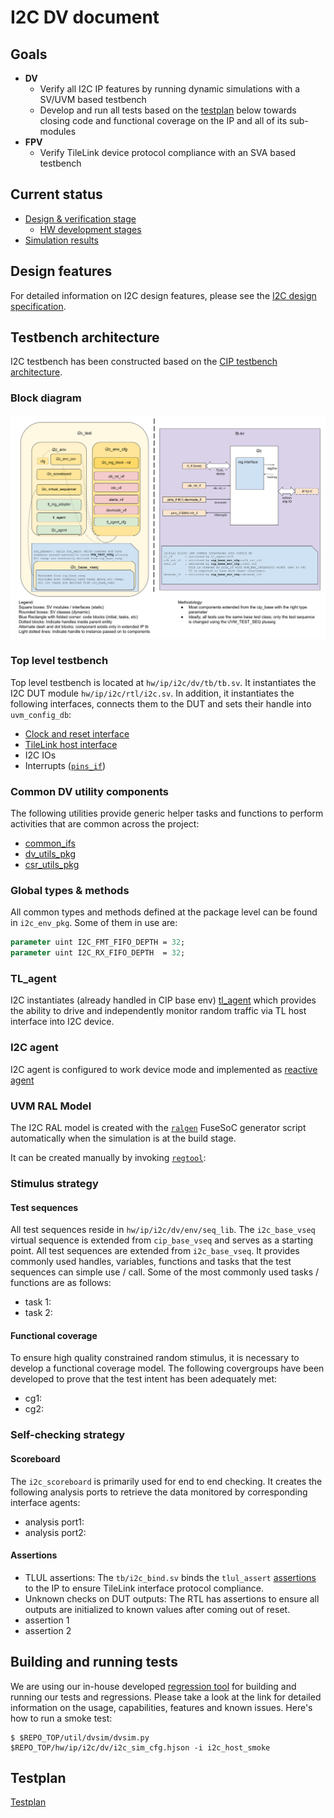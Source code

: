 # I2C DV document

## Goals
* **DV**
  * Verify all I2C IP features by running dynamic simulations with a SV/UVM based testbench
  * Develop and run all tests based on the [testplan](#testplan) below towards closing code and functional coverage on the IP and all of its sub-modules
* **FPV**
  * Verify TileLink device protocol compliance with an SVA based testbench

## Current status
* [Design & verification stage](../../../README.md)
  * [HW development stages](../../../../doc/project_governance/development_stages.md)
* [Simulation results](https://reports.opentitan.org/hw/ip/i2c/dv/latest/report.html)

## Design features
For detailed information on I2C design features, please see the
[I2C design specification](../README.md).

## Testbench architecture
I2C testbench has been constructed based on the
[CIP testbench architecture](../../../dv/sv/cip_lib/README.md).

### Block diagram
![Block diagram](./doc/tb.svg)

### Top level testbench
Top level testbench is located at `hw/ip/i2c/dv/tb/tb.sv`. It instantiates the I2C DUT module `hw/ip/i2c/rtl/i2c.sv`.
In addition, it instantiates the following interfaces, connects them to the DUT and sets their handle into `uvm_config_db`:
* [Clock and reset interface](../../../dv/sv/common_ifs/README.md)
* [TileLink host interface](../../../dv/sv/tl_agent/README.md)
* I2C IOs
* Interrupts ([`pins_if`](../../../dv/sv/common_ifs/README.md))

### Common DV utility components
The following utilities provide generic helper tasks and functions to perform activities that are common across the project:
* [common_ifs](../../../dv/sv/common_ifs/README.md)
* [dv_utils_pkg](../../../dv/sv/dv_utils/README.md)
* [csr_utils_pkg](../../../dv/sv/csr_utils/README.md)

### Global types & methods
All common types and methods defined at the package level can be found in
`i2c_env_pkg`. Some of them in use are:
```systemverilog
parameter uint I2C_FMT_FIFO_DEPTH = 32;
parameter uint I2C_RX_FIFO_DEPTH  = 32;
```

### TL_agent
I2C instantiates (already handled in CIP base env) [tl_agent](../../../dv/sv/tl_agent/README.md)
which provides the ability to drive and independently monitor random traffic via
TL host interface into I2C device.

### I2C agent
I2C agent is configured to work device mode and implemented as [reactive agent](https://www.verilab.com/files/mastering_reactive_slaves.pdf)

### UVM RAL Model
The I2C RAL model is created with the [`ralgen`](../../../dv/tools/ralgen/README.md) FuseSoC generator script automatically when the simulation is at the build stage.

It can be created manually by invoking [`regtool`](../../../../util/reggen/doc/setup_and_use.md):

### Stimulus strategy
#### Test sequences
All test sequences reside in `hw/ip/i2c/dv/env/seq_lib`.
The `i2c_base_vseq` virtual sequence is extended from `cip_base_vseq` and serves as a starting point.
All test sequences are extended from `i2c_base_vseq`.
It provides commonly used handles, variables, functions and tasks that the test sequences can simple use / call.
Some of the most commonly used tasks / functions are as follows:
* task 1:
* task 2:

#### Functional coverage
To ensure high quality constrained random stimulus, it is necessary to develop a functional coverage model.
The following covergroups have been developed to prove that the test intent has been adequately met:
* cg1:
* cg2:

### Self-checking strategy
#### Scoreboard
The `i2c_scoreboard` is primarily used for end to end checking.
It creates the following analysis ports to retrieve the data monitored by corresponding interface agents:
* analysis port1:
* analysis port2:

#### Assertions
* TLUL assertions: The `tb/i2c_bind.sv` binds the `tlul_assert` [assertions](../../tlul/doc/TlulProtocolChecker.md) to the IP to ensure TileLink interface protocol compliance.
* Unknown checks on DUT outputs: The RTL has assertions to ensure all outputs are initialized to known values after coming out of reset.
* assertion 1
* assertion 2

## Building and running tests
We are using our in-house developed [regression tool](../../../../util/dvsim/README.md) for building and running our tests and regressions.
Please take a look at the link for detailed information on the usage, capabilities, features and known issues.
Here's how to run a smoke test:
```console
$ $REPO_TOP/util/dvsim/dvsim.py $REPO_TOP/hw/ip/i2c/dv/i2c_sim_cfg.hjson -i i2c_host_smoke
```

## Testplan
[Testplan](../data/i2c_testplan.hjson)
